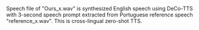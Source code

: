 Speech file of "Ours_x.wav" is synthesized English speech using DeCo-TTS with 3-second speech prompt extracted from Portuguese reference speech "reference_x.wav".
This is cross-lingual zero-shot TTS.
